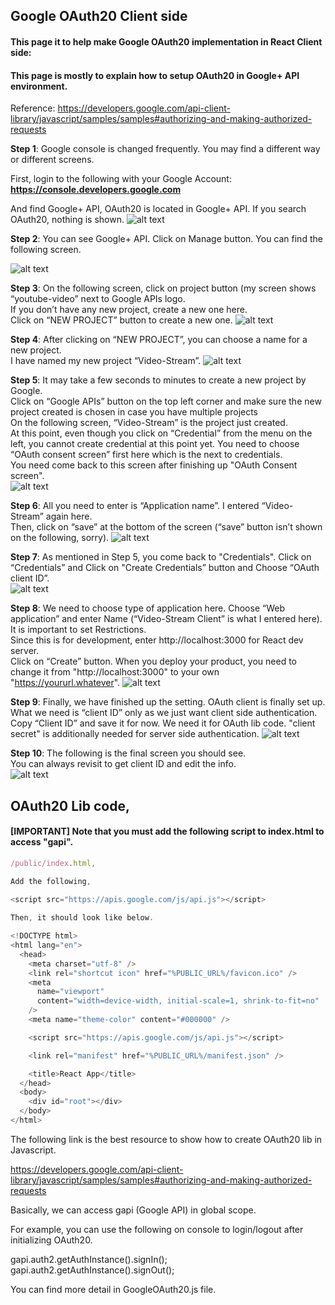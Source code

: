 ## Google OAuth20 Client side 

####  This page it to help make Google OAuth20 implementation in React Client side:

#### This page is mostly to explain how to setup OAuth20 in Google+ API environment. 


Reference: https://developers.google.com/api-client-library/javascript/samples/samples#authorizing-and-making-authorized-requests


__Step 1__: Google console is changed frequently.  You may find a different way or different screens.

First, login to the following with your Google Account: 
__https://console.developers.google.com__


And find Google+ API,  OAuth20 is located in Google+ API. If you search OAuth20, nothing is shown.
![alt text](./readme_screenshots/1.png)

__Step 2__: You can see Google+ API. Click on Manage button. You can find the following screen.  

![alt text](./readme_screenshots/2.png)

__Step 3__: 
On the following screen, click on project button (my screen shows “youtube-video” next to Google APIs logo.  
If you don’t have any new project, create a new one here.   
Click on “NEW PROJECT” button to create a new one. 
![alt text](./readme_screenshots/3.png)

__Step 4__: 
After clicking on “NEW PROJECT”, you can choose a name for a new project.   
I have named my new project “Video-Stream”.
![alt text](./readme_screenshots/4.png)

__Step 5__:
It may take a few seconds to minutes to create a new project by Google.   
Click on “Google APIs” button on the top left corner and make sure the new project created is chosen in case you have multiple projects   
On the following screen, “Video-Stream” is the project just created.    
At this point, even though you click on “Credential” from the menu on the left, you cannot create credential at this point yet.
You need to choose “OAuth consent screen” first here which is the next to credentials.    
You need come back to this screen after finishing up "OAuth Consent screen".  
![alt text](./readme_screenshots/5.png)

__Step 6__: 
All you need to enter is “Application name”.   I entered “Video-Stream” again here.   
Then, click on “save” at the bottom of the screen (“save” button isn’t shown on the following, sorry). 
![alt text](./readme_screenshots/6.png)

__Step 7__: 
As mentioned in Step 5,  you come back to "Credentials". Click on “Credentials” and Click on "Create Credentials” button and Choose “OAuth client ID”.   
![alt text](./readme_screenshots/7.png)

__Step 8__:
We need to choose type of application here.  Choose “Web application” and enter Name (“Video-Stream Client” is what I entered here).   
It is important to set Restrictions.   
Since this is for development, enter http://localhost:3000 for React dev server.   
Click on “Create” button.  When you deploy your product, you need to change it from "http://localhost:3000" to your own "https://yoururl.whatever".
![alt text](./readme_screenshots/8.png)

__Step 9__:
Finally, we have finished up the setting.   OAuth client is finally set up.   What we need is “client ID” only as we just want client side authentication.   
Copy “Client ID” and save it for now.  We need it for OAuth lib code.  "client secret" is additionally needed for server side authentication.
![alt text](./readme_screenshots/9.png)

__Step 10__:
The following is the final screen you should see.  
You can always revisit to get client ID and edit the info.   
![alt text](./readme_screenshots/10.png)


## OAuth20 Lib code,
#### [IMPORTANT] Note that you must add the following script to index.html to access "gapi".


```javascript 
/public/index.html, 

Add the following,
  
<script src="https://apis.google.com/js/api.js"></script>

Then, it should look like below. 

<!DOCTYPE html>
<html lang="en">
  <head>
    <meta charset="utf-8" />
    <link rel="shortcut icon" href="%PUBLIC_URL%/favicon.ico" />
    <meta
      name="viewport"
      content="width=device-width, initial-scale=1, shrink-to-fit=no"
    />
    <meta name="theme-color" content="#000000" />

    <script src="https://apis.google.com/js/api.js"></script>

    <link rel="manifest" href="%PUBLIC_URL%/manifest.json" />

    <title>React App</title>
  </head>
  <body>
    <div id="root"></div>
  </body>
</html>

```

The following link is the best resource to show how to create OAuth20 lib in Javascript.

https://developers.google.com/api-client-library/javascript/samples/samples#authorizing-and-making-authorized-requests

Basically, we can access gapi (Google API) in global scope.   

For example, you can use the following on console to login/logout after initializing OAuth20.

gapi.auth2.getAuthInstance().signIn();
gapi.auth2.getAuthInstance().signOut();


You can find more detail in GoogleOAuth20.js file.  

